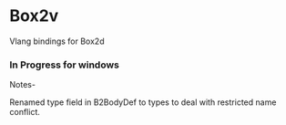 # Box2v
Vlang bindings for Box2d

### In Progress for windows

Notes- 

Renamed type field in B2BodyDef to types to deal with restricted name conflict.
